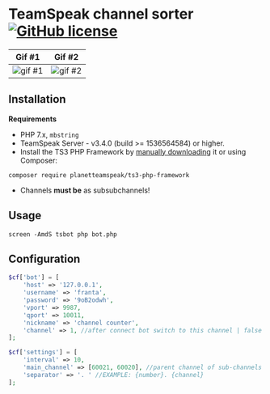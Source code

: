 
# TeamSpeak channel sorter [![GitHub license](https://img.shields.io/github/license/Ondra3211/ts-channel-sorter)](https://github.com/Ondra3211/ts-channel-counter/blob/master/LICENSE)

| Gif #1 | Gif #2 |
| ------------- | ------------- |
| ![gif #1](https://i.zerocz.eu/ja/0t5VSM3to3.gif)  | ![gif #2](https://i.zerocz.eu/ja/lqpEULMlEb.gif)  |

## Installation
**Requirements**
* PHP 7.x, `mbstring`
* TeamSpeak Server - v3.4.0 (build >= 1536564584) or higher.
* Install the TS3 PHP Framework by [manually downloading](https://github.com/ronindesign/ts3phpframework/archive/master.zip) it or using Composer:
```
composer require planetteamspeak/ts3-php-framework
```  
* Channels **must be** as subsubchannels!

## Usage
```
screen -AmdS tsbot php bot.php
```

## Configuration
```php
$cf['bot'] = [
    'host' => '127.0.0.1',
    'username' => 'franta',
    'password' => '9oB2odwh',
    'vport' => 9987,
    'qport' => 10011,
    'nickname' => 'channel counter',
    'channel' => 1, //after connect bot switch to this channel | false to disable this feature
];

$cf['settings'] = [
    'interval' => 10,
    'main_channel' => [60021, 60020], //parent channel of sub-channels that will be sorted
    'separator' => '. ' //EXAMPLE: {number}. {channel}
];
```
